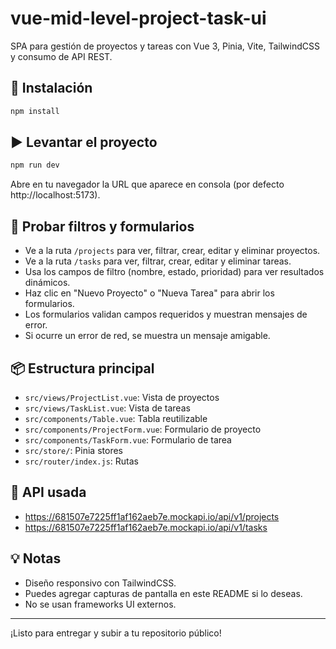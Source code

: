 # vue-mid-level-project-task-ui

SPA para gestión de proyectos y tareas con Vue 3, Pinia, Vite, TailwindCSS y consumo de API REST.

## 🚀 Instalación

```bash
npm install
```

## ▶️ Levantar el proyecto

```bash
npm run dev
```

Abre en tu navegador la URL que aparece en consola (por defecto http://localhost:5173).

## 🧪 Probar filtros y formularios

- Ve a la ruta `/projects` para ver, filtrar, crear, editar y eliminar proyectos.
- Ve a la ruta `/tasks` para ver, filtrar, crear, editar y eliminar tareas.
- Usa los campos de filtro (nombre, estado, prioridad) para ver resultados dinámicos.
- Haz clic en "Nuevo Proyecto" o "Nueva Tarea" para abrir los formularios.
- Los formularios validan campos requeridos y muestran mensajes de error.
- Si ocurre un error de red, se muestra un mensaje amigable.

## 📦 Estructura principal

- `src/views/ProjectList.vue`: Vista de proyectos
- `src/views/TaskList.vue`: Vista de tareas
- `src/components/Table.vue`: Tabla reutilizable
- `src/components/ProjectForm.vue`: Formulario de proyecto
- `src/components/TaskForm.vue`: Formulario de tarea
- `src/store/`: Pinia stores
- `src/router/index.js`: Rutas

## 📡 API usada
- https://681507e7225ff1af162aeb7e.mockapi.io/api/v1/projects
- https://681507e7225ff1af162aeb7e.mockapi.io/api/v1/tasks

## 💡 Notas
- Diseño responsivo con TailwindCSS.
- Puedes agregar capturas de pantalla en este README si lo deseas.
- No se usan frameworks UI externos.

---

¡Listo para entregar y subir a tu repositorio público!
